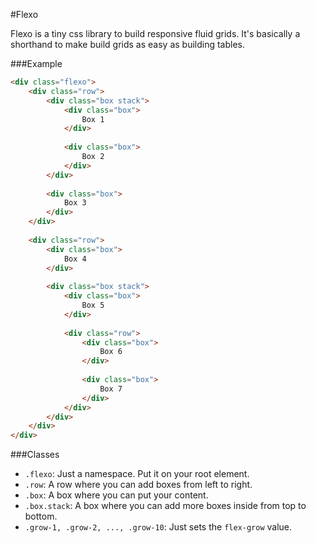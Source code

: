 #Flexo

Flexo is a tiny css library to build responsive fluid grids. It's basically a shorthand to make build grids as easy as building tables.

###Example
```html
<div class="flexo">
	<div class="row">
		<div class="box stack">
			<div class="box">
				Box 1
			</div>
			
			<div class="box">
				Box 2
			</div>
		</div>
		
		<div class="box">
			Box 3
		</div>
	</div>
	
	<div class="row">
		<div class="box">
			Box 4
		</div>
		
		<div class="box stack">
			<div class="box">
				Box 5
			</div>
			
			<div class="row">
				<div class="box">
					Box 6
				</div>
				
				<div class="box">
					Box 7
				</div>
			</div>
		</div>
	</div>
</div>
```
###Classes

* ```.flexo```: Just a namespace. Put it on your root element.
* ```.row```: A row where you can add boxes from left to right.
* ```.box```: A box where you can put your content.
* ```.box.stack```: A box where you can add more boxes inside from top to bottom.
* ```.grow-1, .grow-2, ..., .grow-10```: Just sets the ```flex-grow``` value.